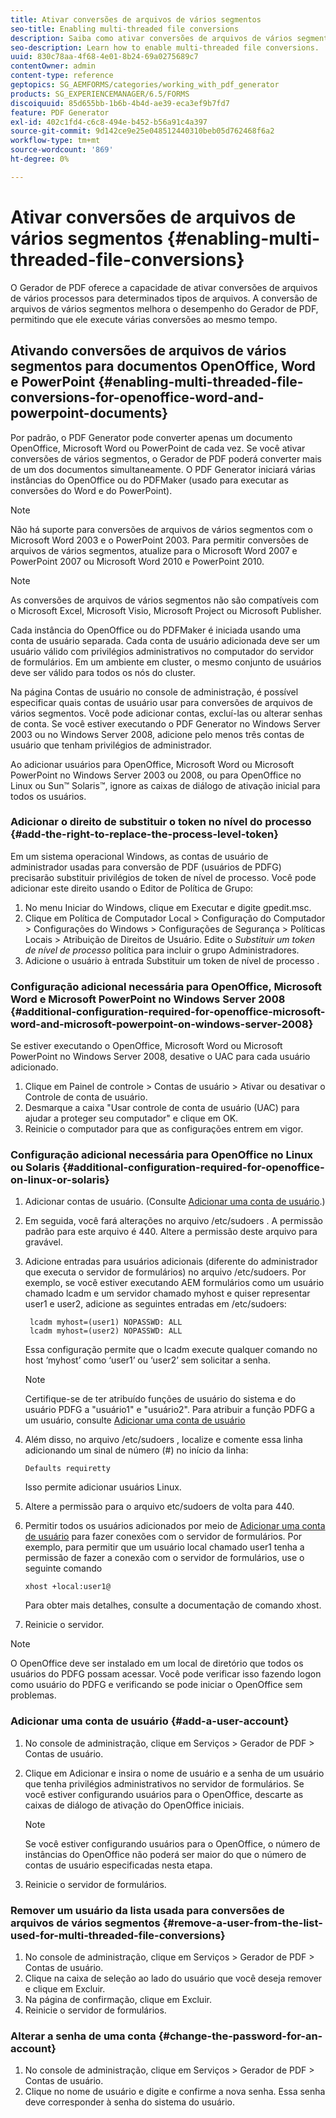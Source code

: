 ```yaml
---
title: Ativar conversões de arquivos de vários segmentos
seo-title: Enabling multi-threaded file conversions
description: Saiba como ativar conversões de arquivos de vários segmentos.
seo-description: Learn how to enable multi-threaded file conversions.
uuid: 830c78aa-4f68-4e01-8b24-69a0275689c7
contentOwner: admin
content-type: reference
geptopics: SG_AEMFORMS/categories/working_with_pdf_generator
products: SG_EXPERIENCEMANAGER/6.5/FORMS
discoiquuid: 85d655bb-1b6b-4b4d-ae39-eca3ef9b7fd7
feature: PDF Generator
exl-id: 402c1fd4-c6c8-494e-b452-b56a91c4a397
source-git-commit: 9d142ce9e25e048512440310beb05d762468f6a2
workflow-type: tm+mt
source-wordcount: '869'
ht-degree: 0%

---
```


# Ativar conversões de arquivos de vários segmentos {#enabling-multi-threaded-file-conversions}

O Gerador de PDF oferece a capacidade de ativar conversões de arquivos de vários processos para determinados tipos de arquivos. A conversão de arquivos de vários segmentos melhora o desempenho do Gerador de PDF, permitindo que ele execute várias conversões ao mesmo tempo.

## Ativando conversões de arquivos de vários segmentos para documentos OpenOffice, Word e PowerPoint {#enabling-multi-threaded-file-conversions-for-openoffice-word-and-powerpoint-documents}

Por padrão, o PDF Generator pode converter apenas um documento OpenOffice, Microsoft Word ou PowerPoint de cada vez. Se você ativar conversões de vários segmentos, o Gerador de PDF poderá converter mais de um dos documentos simultaneamente. O PDF Generator iniciará várias instâncias do OpenOffice ou do PDFMaker (usado para executar as conversões do Word e do PowerPoint).

>[!NOTE]
>
>Não há suporte para conversões de arquivos de vários segmentos com o Microsoft Word 2003 e o PowerPoint 2003. Para permitir conversões de arquivos de vários segmentos, atualize para o Microsoft Word 2007 e PowerPoint 2007 ou Microsoft Word 2010 e PowerPoint 2010.

>[!NOTE]
>
>As conversões de arquivos de vários segmentos não são compatíveis com o Microsoft Excel, Microsoft Visio, Microsoft Project ou Microsoft Publisher.

Cada instância do OpenOffice ou do PDFMaker é iniciada usando uma conta de usuário separada. Cada conta de usuário adicionada deve ser um usuário válido com privilégios administrativos no computador do servidor de formulários. Em um ambiente em cluster, o mesmo conjunto de usuários deve ser válido para todos os nós do cluster.

Na página Contas de usuário no console de administração, é possível especificar quais contas de usuário usar para conversões de arquivos de vários segmentos. Você pode adicionar contas, excluí-las ou alterar senhas de conta. Se você estiver executando o PDF Generator no Windows Server 2003 ou no Windows Server 2008, adicione pelo menos três contas de usuário que tenham privilégios de administrador.

Ao adicionar usuários para OpenOffice, Microsoft Word ou Microsoft PowerPoint no Windows Server 2003 ou 2008, ou para OpenOffice no Linux ou Sun™ Solaris™, ignore as caixas de diálogo de ativação inicial para todos os usuários.

### Adicionar o direito de substituir o token no nível do processo {#add-the-right-to-replace-the-process-level-token}

Em um sistema operacional Windows, as contas de usuário de administrador usadas para conversão de PDF (usuários de PDFG) precisarão substituir privilégios de token de nível de processo. Você pode adicionar este direito usando o Editor de Política de Grupo:

1. No menu Iniciar do Windows, clique em Executar e digite gpedit.msc.
1. Clique em Política de Computador Local > Configuração do Computador > Configurações do Windows > Configurações de Segurança > Políticas Locais > Atribuição de Direitos de Usuário. Edite o *Substituir um token de nível de processo* política para incluir o grupo Administradores.
1. Adicione o usuário à entrada Substituir um token de nível de processo .

### Configuração adicional necessária para OpenOffice, Microsoft Word e Microsoft PowerPoint no Windows Server 2008 {#additional-configuration-required-for-openoffice-microsoft-word-and-microsoft-powerpoint-on-windows-server-2008}

Se estiver executando o OpenOffice, Microsoft Word ou Microsoft PowerPoint no Windows Server 2008, desative o UAC para cada usuário adicionado.

1. Clique em Painel de controle > Contas de usuário > Ativar ou desativar o Controle de conta de usuário.
1. Desmarque a caixa &quot;Usar controle de conta de usuário (UAC) para ajudar a proteger seu computador&quot; e clique em OK.
1. Reinicie o computador para que as configurações entrem em vigor.

### Configuração adicional necessária para OpenOffice no Linux ou Solaris {#additional-configuration-required-for-openoffice-on-linux-or-solaris}

1. Adicionar contas de usuário. (Consulte [Adicionar uma conta de usuário](enabling-multi-threaded-file-conversions.md#add-a-user-account).)
1. Em seguida, você fará alterações no arquivo /etc/sudoers . A permissão padrão para este arquivo é 440. Altere a permissão deste arquivo para gravável.
1. Adicione entradas para usuários adicionais (diferente do administrador que executa o servidor de formulários) no arquivo /etc/sudoers. Por exemplo, se você estiver executando AEM formulários como um usuário chamado lcadm e um servidor chamado myhost e quiser representar user1 e user2, adicione as seguintes entradas em /etc/sudoers:

   ```shell
    lcadm myhost=(user1) NOPASSWD: ALL
    lcadm myhost=(user2) NOPASSWD: ALL
   ```

   Essa configuração permite que o lcadm execute qualquer comando no host ‘myhost’ como ‘user1’ ou ‘user2’ sem solicitar a senha.

   >[!NOTE]
   >
   >Certifique-se de ter atribuído funções de usuário do sistema e do usuário PDFG a &quot;usuário1&quot; e &quot;usuário2&quot;. Para atribuir a função PDFG a um usuário, consulte [Adicionar uma conta de usuário](enabling-multi-threaded-file-conversions.md#add-a-user-account)

1. Além disso, no arquivo /etc/sudoers , localize e comente essa linha adicionando um sinal de número (#) no início da linha:

   ```shell
   Defaults requiretty
   ```

   Isso permite adicionar usuários Linux.

1. Altere a permissão para o arquivo etc/sudoers de volta para 440.
1. Permitir todos os usuários adicionados por meio de [Adicionar uma conta de usuário](enabling-multi-threaded-file-conversions.md#add-a-user-account) para fazer conexões com o servidor de formulários. Por exemplo, para permitir que um usuário local chamado user1 tenha a permissão de fazer a conexão com o servidor de formulários, use o seguinte comando

   `xhost +local:user1@`

   Para obter mais detalhes, consulte a documentação de comando xhost.

1. Reinicie o servidor.

>[!NOTE]
>
>O OpenOffice deve ser instalado em um local de diretório que todos os usuários do PDFG possam acessar. Você pode verificar isso fazendo logon como usuário do PDFG e verificando se pode iniciar o OpenOffice sem problemas.

### Adicionar uma conta de usuário {#add-a-user-account}

1. No console de administração, clique em Serviços > Gerador de PDF > Contas de usuário.
1. Clique em Adicionar e insira o nome de usuário e a senha de um usuário que tenha privilégios administrativos no servidor de formulários. Se você estiver configurando usuários para o OpenOffice, descarte as caixas de diálogo de ativação do OpenOffice iniciais.

   >[!NOTE]
   >
   >Se você estiver configurando usuários para o OpenOffice, o número de instâncias do OpenOffice não poderá ser maior do que o número de contas de usuário especificadas nesta etapa.

1. Reinicie o servidor de formulários.

### Remover um usuário da lista usada para conversões de arquivos de vários segmentos {#remove-a-user-from-the-list-used-for-multi-threaded-file-conversions}

1. No console de administração, clique em Serviços > Gerador de PDF > Contas de usuário.
1. Clique na caixa de seleção ao lado do usuário que você deseja remover e clique em Excluir.
1. Na página de confirmação, clique em Excluir.
1. Reinicie o servidor de formulários.

### Alterar a senha de uma conta {#change-the-password-for-an-account}

1. No console de administração, clique em Serviços > Gerador de PDF > Contas de usuário.
1. Clique no nome de usuário e digite e confirme a nova senha. Essa senha deve corresponder à senha do sistema do usuário.
